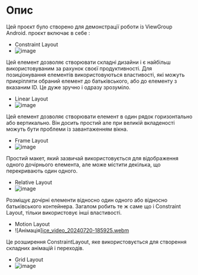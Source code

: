 # Опис
Цей проєкт було створено для демонстрації роботи із ViewGroup Android. проєкт включає в себе :
- Constraint Layout
- ![image](https://github.com/user-attachments/assets/9282ac5b-4043-41ec-8bc0-aebdf40b9387)

Цей елемент дозволяє створювати складні дизайни і є найбільш використовуваним за рахунок своєї продуктивності.
Для позиціонування елементів використовуються властивості, які можуть прикріпляти обраний елемент до батьківського, або до елементу з вказаним ID. Це дуже зручно і одразу зрозуміло. 

- Linear Layout
- ![image](https://github.com/user-attachments/assets/647016b8-2d72-4b4e-b147-c7a9aea01a04)

Цей елемент дозволяє створювати елемент в один рядок горизонтально або вертикально. Він досить простий але при великій вкладеності можуть бути проблеми із завантаженням вікна.

- Frame Layout
- ![image](https://github.com/user-attachments/assets/440da2b1-e302-4ec5-9f16-c05af3c503e1)

Простий макет, який зазвичай використовується для відображення одного дочірнього елемента, але може містити декілька, що перекривають один одного.

- Relative Layout
- ![image](https://github.com/user-attachments/assets/d5c2fd8e-c5c0-42da-8630-b2bdf16725c3)

Розміщує дочірні елементи відносно один одного або відносно батьківського контейнера. Загалом робить те ж саме що і Constraint Layout, тільки використовує інші властивості. 

- Motion Layout
- ![Анімація][ice_video_20240720-185925.webm](https://github.com/user-attachments/assets/f639c6b3-36a1-4c09-a04c-93e788dc90e9)

Це розширення ConstraintLayout, яке використовується для створення складних анімацій і переходів.

- Grid Layout
- ![image](https://github.com/user-attachments/assets/845e107b-04f8-4211-92ad-7259086dcf0b)

